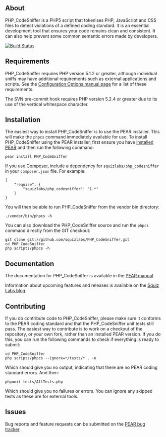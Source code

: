 About
-----

PHP\_CodeSniffer is a PHP5 script that tokenises PHP, JavaScript and CSS files to detect violations of a defined coding standard. It is an essential development tool that ensures your code remains clean and consistent. It can also help prevent some common semantic errors made by developers.

[![Build Status](https://secure.travis-ci.org/squizlabs/PHP_CodeSniffer.png)](http://travis-ci.org/squizlabs/PHP_CodeSniffer)

Requirements
------------

PHP\_CodeSniffer requires PHP version 5.1.2 or greater, although individual sniffs may have additional requirements such as external applications and scripts. See the [Configuration Options manual page](http://pear.php.net/manual/en/package.php.php-codesniffer.config-options.php) for a list of these requirements.

The SVN pre-commit hook requires PHP version 5.2.4 or greater due to its use of the vertical whitespace character.

Installation
------------

The easiest way to install PHP\_CodeSniffer is to use the PEAR installer. This will make the `phpcs` command immediately available for use. To install PHP\_CodeSniffer using the PEAR installer, first ensure you have [installed PEAR](http://pear.php.net/manual/en/installation.getting.php) and then run the following command:

    pear install PHP_CodeSniffer

If you use [Composer](http://getcomposer.org/), include a dependency for `squizlabs/php_codesniffer` in your `composer.json` file. For example:

    {
        "require": {
            "squizlabs/php_codesniffer": "1.*"
        }
    }

You will then be able to run PHP_CodeSniffer from the vendor bin directory:

    ./vendor/bin/phpcs -h

You can also download the PHP\_CodeSniffer source and run the `phpcs` command directly from the GIT checkout:

    git clone git://github.com/squizlabs/PHP_CodeSniffer.git
    cd PHP_CodeSniffer
    php scripts/phpcs -h

Documentation
-------------

The documentation for PHP\_CodeSniffer is available in the [PEAR manual](http://pear.php.net/manual/en/package.php.php-codesniffer.php).

Information about upcoming features and releases is available on the [Squiz Labs blog](http://www.squizlabs.com/php-codesniffer).

Contributing
-------------

If you do contribute code to PHP\_CodeSniffer, please make sure it conforms to the PEAR coding standard and that the PHP\_CodeSniffer unit tests still pass. The easiest way to contribute is to work on a checkout of the repository, or your own fork, rather than an installed PEAR version. If you do this, you can run the following commands to check if everything is ready to submit:

    cd PHP_CodeSniffer
    php scripts/phpcs --ignore=*/tests/* . -n

Which should give you no output, indicating that there are no PEAR coding standard errors. And then:

    phpunit tests/AllTests.php

Which should give you no failures or errors. You can ignore any skipped tests as these are for external tools.

Issues
------

Bug reports and feature requests can be submitted on the [PEAR bug tracker](http://pear.php.net/package/PHP_CodeSniffer/bugs).
